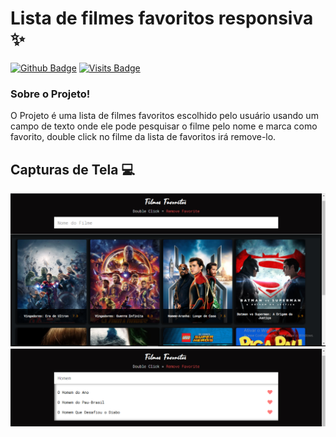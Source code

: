 # Lista de filmes favoritos responsiva :sparkles:

[![Github Badge](https://img.shields.io/badge/-Github-000?style=flat-square&logo=Github&logoColor=white&link=https://github.com/JohanDev6)](https://github.com/JohanDev6)
[![Visits Badge](https://badges.pufler.dev/visits/JohanDev6/FavoriteFilmsList)](https://badges.pufler.dev)

### Sobre o Projeto!

 O Projeto é uma lista de filmes favoritos escolhido pelo usuário usando um campo de texto onde ele pode pesquisar o filme pelo nome e marca como favorito, double click no filme da lista de favoritos irá remove-lo.

## Capturas de Tela :computer:

<img src="https://github.com/JohanDev6/FavoriteFilmsList/blob/main/src/Assests/Fonts/back.png" />

<img src="https://github.com/JohanDev6/FavoriteFilmsList/blob/main/src/Assests/Fonts/search.png" />
